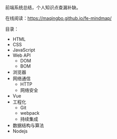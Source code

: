 前端系统总结，个人知识点查漏补缺。

在线阅读：https://maqingbo.github.io/fe-mindmap/

目录：

- HTML
- CSS
- JavaScript
- Web API
  - DOM
  - BOM
- 浏览器
- 网络通信
  - HTTP
  - 网络安全
- Vue
- 工程化
  - Git
  - webpack
  - 持续集成
- 数据结构与算法
- Nodejs
